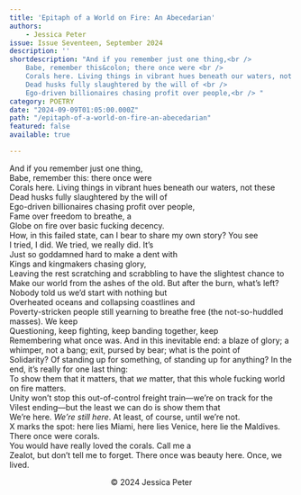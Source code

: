 ```yaml
---
title: 'Epitaph of a World on Fire: An Abecedarian'
authors:
    - Jessica Peter
issue: Issue Seventeen, September 2024
description: ''
shortdescription: "And if you remember just one thing,<br />
    Babe, remember this&colon; there once were <br />
    Corals here. Living things in vibrant hues beneath our waters, not these <br />
    Dead husks fully slaughtered by the will of <br />
    Ego-driven billionaires chasing profit over people,<br /> "
category: POETRY
date: "2024-09-09T01:05:00.000Z"
path: "/epitaph-of-a-world-on-fire-an-abecedarian"
featured: false
available: true

---
```


And if you remember just one thing,<br />
Babe, remember this: there once were <br />
Corals here. Living things in vibrant hues beneath our waters, not these <br />
Dead husks fully slaughtered by the will of <br />
Ego-driven billionaires chasing profit over people,<br /> 
Fame over freedom to breathe, a <br />
Globe on fire over basic fucking decency.<br />
How, in this failed state, can I bear to share my own story? You see<br /> 
I tried, I did. We tried, we really did. It’s <br />
Just so goddamned hard to make a dent with <br />
Kings and kingmakers chasing glory,<br />
Leaving the rest scratching and scrabbling to have the slightest chance to<br /> 
Make our world from the ashes of the old. But after the burn, what’s left? <br />
Nobody told us we’d start with nothing but <br />
Overheated oceans and collapsing coastlines and <br />
Poverty-stricken people still yearning to breathe free (the not-so-huddled masses). We keep<br /> 
Questioning, keep fighting, keep banding together, keep <br />
Remembering what once was. And in this inevitable end: a blaze of glory; a whimper, not a bang; exit, pursed by bear; what is the point of <br />
Solidarity? Of standing up for something, of standing up for anything? In the end, it’s really for one last thing:<br /> 
To show them that it matters, that <em>we</em> matter, that this whole fucking world on fire matters. <br />
Unity won’t stop this out-of-control freight train—we’re on track for the <br />
Vilest ending—but the least we can do is show them that <br />
We’re here. <em>We’re still here</em>. At least, of course, until we’re not.<br /> 
X marks the spot: here lies Miami, here lies Venice, here lie the Maldives. There once were corals.<br /> 
You would have really loved the corals. Call me a <br />
Zealot, but don’t tell me to forget. There once was beauty here. Once, we lived.


<p style="text-align: center;">© 2024 Jessica Peter</p>

